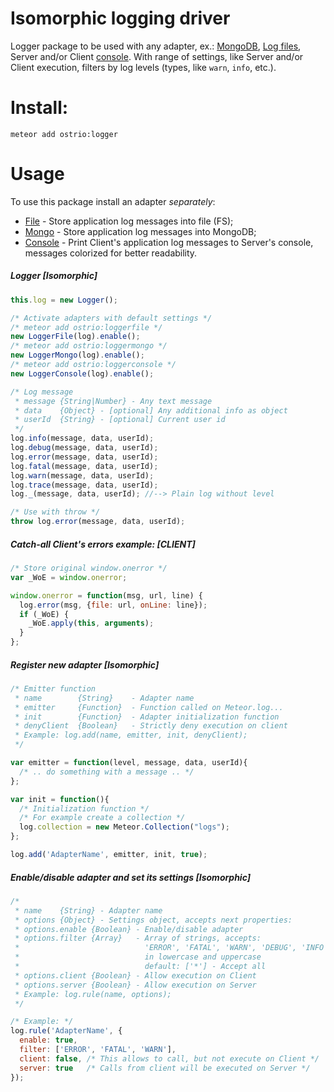 Isomorphic logging driver
========
Logger package to be used with any adapter, ex.: [MongoDB](https://atmospherejs.com/ostrio/loggermongo), [Log files](https://atmospherejs.com/ostrio/loggerfile), Server and/or Client [console](https://atmospherejs.com/ostrio/loggerconsole). 
With range of settings, like Server and/or Client execution, filters by log levels (types, like `warn`, `info`, etc.).

Install:
========
```shell
meteor add ostrio:logger
```

Usage
========
To use this package install an adapter *separately*:
 - [File](https://atmospherejs.com/ostrio/loggerfile) - Store application log messages into file (FS);
 - [Mongo](https://atmospherejs.com/ostrio/loggermongo) - Store application log messages into MongoDB;
 - [Console](https://atmospherejs.com/ostrio/loggerconsole) - Print Client's application log messages to Server's console, messages colorized for better readability.

##### Logger [*Isomorphic*]
```javascript
this.log = new Logger();

/* Activate adapters with default settings */
/* meteor add ostrio:loggerfile */
new LoggerFile(log).enable();
/* meteor add ostrio:loggermongo */
new LoggerMongo(log).enable();
/* meteor add ostrio:loggerconsole */
new LoggerConsole(log).enable();

/* Log message
 * message {String|Number} - Any text message
 * data    {Object} - [optional] Any additional info as object
 * userId  {String} - [optional] Current user id
 */
log.info(message, data, userId);
log.debug(message, data, userId);
log.error(message, data, userId);
log.fatal(message, data, userId);
log.warn(message, data, userId);
log.trace(message, data, userId);
log._(message, data, userId); //--> Plain log without level

/* Use with throw */
throw log.error(message, data, userId);
```

##### Catch-all Client's errors example: [*CLIENT*]
```javascript
/* Store original window.onerror */
var _WoE = window.onerror;

window.onerror = function(msg, url, line) {
  log.error(msg, {file: url, onLine: line});
  if (_WoE) {
    _WoE.apply(this, arguments);
  }
};
```

##### Register new adapter [*Isomorphic*]
```javascript
/* Emitter function
 * name        {String}    - Adapter name
 * emitter     {Function}  - Function called on Meteor.log...
 * init        {Function}  - Adapter initialization function
 * denyClient  {Boolean}   - Strictly deny execution on client
 * Example: log.add(name, emitter, init, denyClient);
 */

var emitter = function(level, message, data, userId){
  /* .. do something with a message .. */
};

var init = function(){
  /* Initialization function */
  /* For example create a collection */
  log.collection = new Meteor.Collection("logs");
};

log.add('AdapterName', emitter, init, true);
```

##### Enable/disable adapter and set its settings [*Isomorphic*]
```javascript
/*
 * name    {String} - Adapter name
 * options {Object} - Settings object, accepts next properties:
 * options.enable {Boolean} - Enable/disable adapter
 * options.filter {Array}   - Array of strings, accepts: 
 *                            'ERROR', 'FATAL', 'WARN', 'DEBUG', 'INFO', '*'
 *                            in lowercase and uppercase
 *                            default: ['*'] - Accept all
 * options.client {Boolean} - Allow execution on Client
 * options.server {Boolean} - Allow execution on Server
 * Example: log.rule(name, options);
 */

/* Example: */
log.rule('AdapterName', {
  enable: true,
  filter: ['ERROR', 'FATAL', 'WARN'],
  client: false, /* This allows to call, but not execute on Client */
  server: true   /* Calls from client will be executed on Server */
});
```